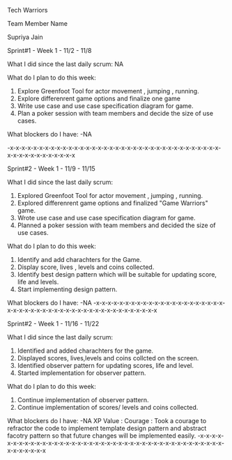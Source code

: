 
Tech Warriors

Team Member Name

Supriya Jain

Sprint#1 - Week 1 - 11/2 - 11/8

What I did since the last daily scrum:
NA

What do I plan to do this week:

1) Explore Greenfoot Tool for actor movement , jumping , running.
2) Explore differenrent game options and finalize one game
3) Write use case and use case specification diagram for game.
4) Plan a poker session with team members and decide the size of use cases.


What blockers do I have:
-NA


-x-x-x-x-x-x-x-x-x-x-x-x-x-x-x-x-x-x-x-x-x-x-x-x-x-x-x-x-x-x-x-x-x-x-x-x-x-x-x-x-x-x-x-x-x-x-x-x

Sprint#2 - Week 1 - 11/9 - 11/15

What I did since the last daily scrum:

1) Explored Greenfoot Tool for actor movement , jumping , running.
2) Explored differenrent game options and finalized "Game Warriors" game.
3) Wrote use case and use case specification diagram for game.
4) Planned a poker session with team members and decided the size of use cases.

What do I plan to do this week:
1) Identify and add charachters for the Game.
2) Display score, lives , levels and coins collected.
3) Identify best design pattern which will be suitable for updating score, life and levels.
4) Start implementing design pattern.

What blockers do I have:
-NA
-x-x-x-x-x-x-x-x-x-x-x-x-x-x-x-x-x-x-x-x-x-x-x-x-x-x-x-x-x-x-x-x-x-x-x-x-x-x-x-x-x-x-x-x-x-x-x-x

Sprint#2 - Week 1 - 11/16 - 11/22

What I did since the last daily scrum:

1) Identified and added charachters for the game.
2) Displayed scores, lives,levels and coins collcted on the screen.
3) Identified observer pattern for updating scores, life and level.
4) Started implementation for observer pattern.


What do I plan to do this week:
1) Continue implementation of observer pattern. 
2) Continue implementation of scores/ levels and coins collected.

What blockers do I have: -NA
XP Value :
Courage : Took a courage to refractor the code to implement template design pattern and abstract facotry pattern so that future changes will be implemented easily.
-x-x-x-x-x-x-x-x-x-x-x-x-x-x-x-x-x-x-x-x-x-x-x-x-x-x-x-x-x-x-x-x-x-x-x-x-x-x-x-x-x-x-x-x-x-x-x-x
